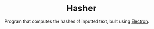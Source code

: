 <h1 align="center">Hasher</h1>


Program that computes the hashes of inputted text, built using [Electron](https://electronjs.org).

